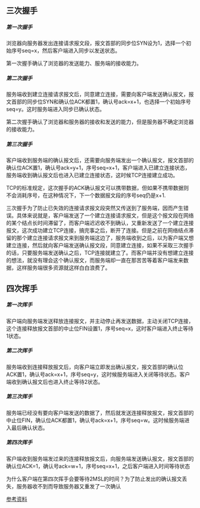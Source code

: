 ## 三次握手
##### 第一次握手
浏览器向服务器发出连接请求报文段，报文首部的同步位SYN设为1，选择一个初始序号seq=x，然后客户端进入同步以发送状态。

第一次握手确认了浏览器的发送能力、服务端的接收能力。
##### 第二次握手
服务端收到建立连接请求报文后，同意建立连接，需要向客户端发送确认报文，报文首部的同步位SYN和确认位ACK都置1，确认号ack=x+1，也选择一个初始序号seq=y。这时服务端进入同步已确认状态。

第二次握手确认了浏览器和服务器的接收和发送的能力，但是服务器不确定浏览器的接收能力。
##### 第三次握手
客户端收到服务端的确认报文后，还需要向服务端发出一个确认报文，报文首部的确认位ACK置1，确认号ack=y+1，序号seq=x+1，客户端进入已建立连接状态，服务端收到确认报文后也进入已建立连接状态，这时候TCP连接建立成功。

TCP的标准规定，这次握手的ACK确认报文可以携带数据，但如果不携带数据则不会消耗序号，在这种情况下，下一个数据报文段的序号seq仍是x+1.

三次握手为了防止已失效的连接请求报文段突然又传送到了服务端，因而产生错误。具体来说就是，客户端发送了一个建立连接请求报文，但是这个报文段在网络的某个结点长时间滞留了，而客户端迟迟收不到确认，又重新发送了一个建立连接报文，这次成功建立TCP连接，搞完事之后，断开了连接。但是之前在网络结点滞留的那个建立连接请求报文来到服务端这边了，服务端收到之后，以为客户端又想建立连接，然后就向客户端发送确认报文段，同意建立连接，如果不采取三次握手的话，只要服务端发送确认之后，TCP连接就建立了。而客户端并没有想建立连接的想法，就没有理会这个确认报文，而服务端却一直在那苦苦等着客户端发来数据，这样服务端很多资源就这样白白浪费了。

## 四次挥手
##### 第一次挥手
客户端向服务端发送释放连接报文，并主动停止再发送数据，主动关闭TCP连接，这个连接释放报文首部的中止位FIN设置1，序号seq=x，这时客户端进入终止等待1状态。

##### 第二次挥手
服务端收到连接释放报文后，向客户端立即发出确认报文，报文首部的确认位ACK置1，确认号ack=x+1，序号seq=y，这时候服务端进入关闭等待状态。客户端收到确认报文后也进入终止等待2状态。

##### 第三次挥手
服务端已经没有要向客户端发送的数据了，然后就发送连接释放报文，报文首部的中止位FIN，确认位ACK都置1，确认号ack=x+1，序号seq=w。这时候服务端进入最后确认状态。

##### 第四次挥手
客户端收到服务端发过来的连接释放报文后，向服务端发送确认报文，报文首部的确认位ACK=1，确认号ack=w+1，序号seq=x+1，之后客户端进入时间等待状态


为什么客户端在第四次挥手会要等待2MSL的时间？为了防止发出的确认报文丢失，服务器收不到而导致服务器又重发了一次确认


[参考资料](https://leetcode-cn.com/circle/discuss/b4PW9S/)
